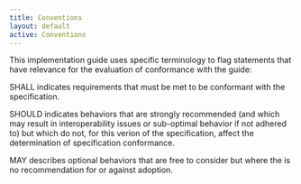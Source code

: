 ```yaml
---
title: Conventions
layout: default
active: Conventions
---
```


This implementation guide uses specific terminology to flag statements that have relevance for the evaluation of conformance with the guide:

SHALL indicates requirements that must be met to be conformant with the specification.

SHOULD indicates behaviors that are strongly recommended (and which may result in interoperability issues or sub-optimal behavior if not adhered to) but which do not, for this verion of the specification, affect the determination of specification conformance.

MAY describes optional behaviors that are free to consider but where the is no recommendation for or against adoption.